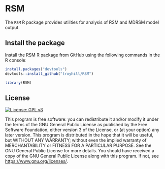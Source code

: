 # RSM



The `RSM` R package provides utilities for analysis of RSM and MDRSM model output.


## Install the package

Install the RSM R package from GitHub using the following commands in the R console:

```r
install.packages("devtools")
devtools::install_github("troyhill/RSM")

library(RSM)
```



## License

[![License: GPL v3](https://img.shields.io/badge/License-GPL%20v3-blue.svg)](https://www.gnu.org/licenses/gpl-3.0)

This program is free software: you can redistribute it and/or modify it under the terms of the GNU General Public License as published by the Free Software Foundation, either version 3 of the License, or (at your option) any later version. This program is distributed in the hope that it will be useful, but WITHOUT ANY WARRANTY; without even the implied warranty of MERCHANTABILITY or FITNESS FOR A PARTICULAR PURPOSE.  See the GNU General Public License for more details. You should have received a copy of the GNU General Public License along with this program.  If not, see <https://www.gnu.org/licenses/>.
